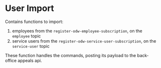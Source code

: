 # User Import

Contains functions to import:
1. employees from the `register-odw-employee-subscription`, on the `employee` topic
2. service users from the `register-odw-service-user-subscription`, on the `service-user` topic

These function handles the commands, posting its payload to the back-office appeals api.
